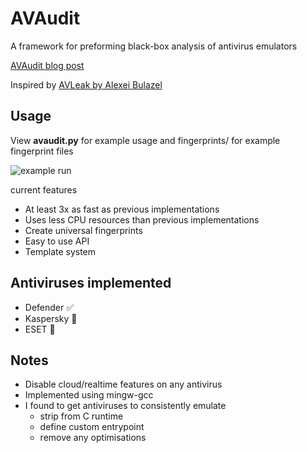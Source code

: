 # AVAudit
A framework for preforming black-box analysis of antivirus emulators

[AVAudit blog post](https://medium.com/@calebcheng_87413/avaudit-fingerprinting-av-emulators-part-1-introduction-7817b333e25c)

Inspired by [AVLeak by Alexei Bulazel](https://www.usenix.org/conference/woot16/workshop-program/presentation/blackthorne)

## Usage

View **avaudit.py** for example usage and fingerprints/ for example fingerprint files

![example run](https://i.imgur.com/shfbQrC.png)

current features
- At least 3x as fast as previous implementations
- Uses less CPU resources than previous implementations
- Create universal fingerprints
- Easy to use API
- Template system

## Antiviruses implemented
* Defender ✅
* Kaspersky 🚧
* ESET 🚧


## Notes
* Disable cloud/realtime features on any antivirus
* Implemented using mingw-gcc
* I found to get antiviruses to consistently emulate
  * strip from C runtime
  * define custom entrypoint
  * remove any optimisations
